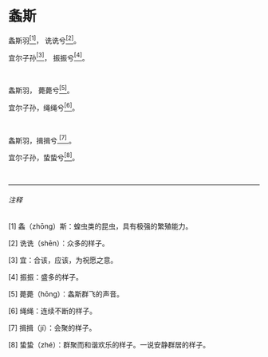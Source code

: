 <h1 class="article-title"> 螽斯 </h1>
<p class="article-center">螽斯羽<a href="#1" class="article-link"><sup>[1]</sup></a>， 诜诜兮<a href="#2" class="article-link"><sup>[2]</sup></a>。</p>
<p class="article-center">宜尔子孙<a href="#3" class="article-link"><sup>[3]</sup></a>， 振振兮<a href="#4" class="article-link"><sup>[4]</sup></a>。</p>
<br>
<p class="article-center">螽斯羽， 薨薨兮<a href="#5" class="article-link"><sup>[5]</sup></a>。</p>
<p class="article-center">宜尔子孙，绳绳兮<a href="#6" class="article-link"><sup>[6]</sup></a>。</p>
<br>
<p class="article-center">螽斯羽，揖揖兮<a href="#7" class="article-link"> <sup>[7]</sup> </a>。</p>
<p class="article-center">宜尔子孙，蛰蛰兮<a href="#8" class="article-link"><sup>[8]</sup></a>。</p>

<br>
<hr>

<h6> 注释 </h6>

<p class="article-comment"><a id="1">[1]</a> 螽（zhōnɡ）斯：蝗虫类的昆虫，具有极强的繁殖能力。</p>
<p class="article-comment"><a id="2">[2]</a> 诜诜（shēn）：众多的样子。</p>
<p class="article-comment"><a id="3">[3]</a> 宜：合该，应该，为祝愿之意。</p>
<p class="article-comment"><a id="4">[4]</a> 振振：盛多的样子。</p>
<p class="article-comment"><a id="5">[5]</a> 薨薨（hōnɡ）：螽斯群飞的声音。</p>
<p class="article-comment"><a id="6">[6]</a> 绳绳：连续不断的样子。</p>
<p class="article-comment"><a id="7">[7]</a> 揖揖（jí）：会聚的样子。</p>
<p class="article-comment"><a id="8">[8]</a> 蛰蛰（zhé）：群聚而和谐欢乐的样子。一说安静群居的样子。</p>